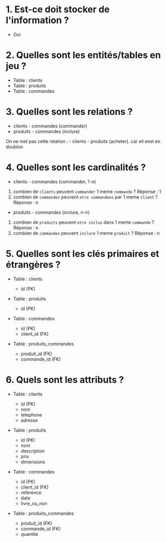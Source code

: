 # 1. Est-ce doit stocker de l'information ?

- Oui

# 2. Quelles sont les entités/tables en jeu ?

- Table : clients
- Table : produits
- Table : commandes

# 3. Quelles sont les relations ?

- clients - commandes (commander)
- produits - commandes (inclure)

On ne met pas cette relation : - clients - produits (acheter). car ell eest en doublon

# 4. Quelles sont les cardinalités ?

- clients - commandes (commander, 1-n)

1. combien de `clients` peuvent `commander` 1 meme `commande` ? Réponse : 1
2. combien de `commandes` peuvent `etre commandees` par 1 meme `client` ? Réponse : n

- produits - commandes (inclure, n-n)

1. combien de `produits` peuvent `etre inclus` dans 1 meme `commande` ? Réponse : n
2. combien de `commandes` peuvent `inclure` 1 meme `produit` ? Réponse : n

# 5. Quelles sont les clés primaires et étrangères ?

- Table : clients
    - id (PK)

- Table : produits
    - id (PK)

- Table : commandes
    - id (PK)
    - client_id (FK)

- Table : produits_commandes
    - produit_id (FK)
    - commande_id (FK)

# 6. Quels sont les attributs ?

- Table : clients
    - id (PK)
    - nom
    - telephone
    - adresse

- Table : produits
    - id (PK)
    - nom
    - description
    - prix
    - dimensions

- Table : commandes
    - id (PK)
    - client_id (FK)
    - reference
    - date
    - livre_ou_non

- Table : produits_commandes
    - produit_id (FK)
    - commande_id (FK)
    - quantite

